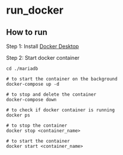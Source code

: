 # run_docker

## How to run

Step 1: Install [Docker Desktop](https://www.docker.com/products/docker-desktop/)

Step 2: Start docker container

```
cd ./mariadb

# to start the container on the background
docker-compose up -d

# to stop and delete the container
docker-compose down

# to check if docker container is running
docker ps

# to stop the container
docker stop <container_name>

# to start the container
docker start <container_name>
```

